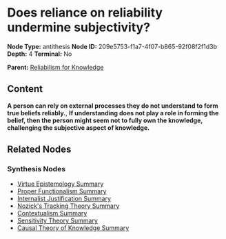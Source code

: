 # Does reliance on reliability undermine subjectivity?

**Node Type:** antithesis
**Node ID:** 209e5753-f1a7-4f07-b865-92f08f2f1d3b
**Depth:** 4
**Terminal:** No

**Parent:** [Reliabilism for Knowledge](reliabilism-for-knowledge-synthesis-c8b91f77-94a8-4167-b822-e485e7ec5012.md)

## Content

**A person can rely on external processes they do not understand to form true beliefs reliably.**, **If understanding does not play a role in forming the belief, then the person might seem not to fully own the knowledge, challenging the subjective aspect of knowledge.**

## Related Nodes

### Synthesis Nodes

- [Virtue Epistemology Summary](virtue-epistemology-summary-synthesis-43ca0673-f868-4cc4-9186-ab3bd7566619.md)
- [Proper Functionalism Summary](proper-functionalism-summary-synthesis-82f5e792-8589-4f40-900c-cff87a400441.md)
- [Internalist Justification Summary](internalist-justification-summary-synthesis-af19fda5-455c-4e69-9294-9554b32e2206.md)
- [Nozick's Tracking Theory Summary](nozicks-tracking-theory-summary-synthesis-59c48250-d907-4a02-8cfe-b31ac902e76e.md)
- [Contextualism Summary](contextualism-summary-synthesis-97dfeede-d9e2-4734-8a54-92b85a2db24e.md)
- [Sensitivity Theory Summary](sensitivity-theory-summary-synthesis-18f3333a-b9b1-4511-9bc4-35db07d7d987.md)
- [Causal Theory of Knowledge Summary](causal-theory-of-knowledge-summary-synthesis-1c556461-8eab-43ce-9430-b9f2336f3f74.md)
